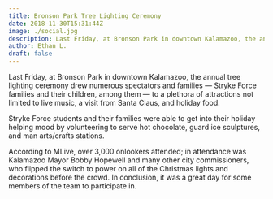```yaml
---
title: Bronson Park Tree Lighting Ceremony
date: 2018-11-30T15:31:44Z
image: ./social.jpg
description: Last Friday, at Bronson Park in downtown Kalamazoo, the annual tree lighting ceremony drew numerous spectators.
author: Ethan L.
draft: false
---
```


Last Friday, at Bronson Park in downtown Kalamazoo, the annual tree lighting ceremony drew numerous spectators and families — Stryke Force families and their children, among them — to a plethora of attractions not limited to live music, a visit from Santa Claus, and holiday food.

<!--more-->

Stryke Force students and their families were able to get into their holiday helping mood by volunteering to serve hot chocolate, guard ice sculptures, and man arts/crafts stations.

According to MLive, over 3,000 onlookers attended; in attendance was Kalamazoo Mayor Bobby Hopewell and many other city commissioners, who flipped the switch to power on all of the Christmas lights and decorations before the crowd. In conclusion, it was a great day for some members of the team to participate in.
